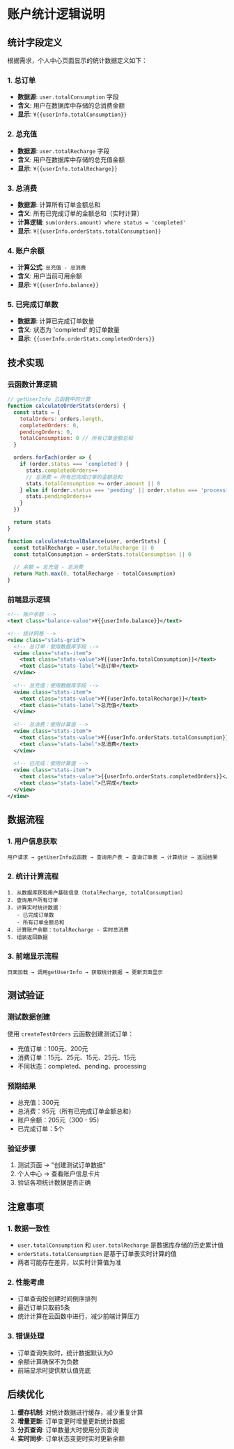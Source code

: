 # 账户统计逻辑说明

## 统计字段定义

根据需求，个人中心页面显示的统计数据定义如下：

### 1. 总订单
- **数据源**: `user.totalConsumption` 字段
- **含义**: 用户在数据库中存储的总消费金额
- **显示**: `¥{{userInfo.totalConsumption}}`

### 2. 总充值  
- **数据源**: `user.totalRecharge` 字段
- **含义**: 用户在数据库中存储的总充值金额
- **显示**: `¥{{userInfo.totalRecharge}}`

### 3. 总消费
- **数据源**: 计算所有订单金额总和
- **含义**: 所有已完成订单的金额总和（实时计算）
- **计算逻辑**: `sum(orders.amount) where status = 'completed'`
- **显示**: `¥{{userInfo.orderStats.totalConsumption}}`

### 4. 账户余额
- **计算公式**: `总充值 - 总消费`
- **含义**: 用户当前可用余额
- **显示**: `¥{{userInfo.balance}}`

### 5. 已完成订单数
- **数据源**: 计算已完成订单数量
- **含义**: 状态为 'completed' 的订单数量
- **显示**: `{{userInfo.orderStats.completedOrders}}`

## 技术实现

### 云函数计算逻辑

```javascript
// getUserInfo 云函数中的计算
function calculateOrderStats(orders) {
  const stats = {
    totalOrders: orders.length,
    completedOrders: 0,
    pendingOrders: 0,
    totalConsumption: 0 // 所有订单金额总和
  }

  orders.forEach(order => {
    if (order.status === 'completed') {
      stats.completedOrders++
      // 总消费 = 所有已完成订单的金额总和
      stats.totalConsumption += order.amount || 0
    } else if (order.status === 'pending' || order.status === 'processing') {
      stats.pendingOrders++
    }
  })

  return stats
}

function calculateActualBalance(user, orderStats) {
  const totalRecharge = user.totalRecharge || 0
  const totalConsumption = orderStats.totalConsumption || 0
  
  // 余额 = 总充值 - 总消费
  return Math.max(0, totalRecharge - totalConsumption)
}
```

### 前端显示逻辑

```xml
<!-- 账户余额 -->
<text class="balance-value">¥{{userInfo.balance}}</text>

<!-- 统计网格 -->
<view class="stats-grid">
  <!-- 总订单：使用数据库字段 -->
  <view class="stats-item">
    <text class="stats-value">¥{{userInfo.totalConsumption}}</text>
    <text class="stats-label">总订单</text>
  </view>
  
  <!-- 总充值：使用数据库字段 -->
  <view class="stats-item">
    <text class="stats-value">¥{{userInfo.totalRecharge}}</text>
    <text class="stats-label">总充值</text>
  </view>
  
  <!-- 总消费：使用计算值 -->
  <view class="stats-item">
    <text class="stats-value">¥{{userInfo.orderStats.totalConsumption}}</text>
    <text class="stats-label">总消费</text>
  </view>
  
  <!-- 已完成：使用计算值 -->
  <view class="stats-item">
    <text class="stats-value">{{userInfo.orderStats.completedOrders}}</text>
    <text class="stats-label">已完成</text>
  </view>
</view>
```

## 数据流程

### 1. 用户信息获取
```
用户请求 → getUserInfo云函数 → 查询用户表 → 查询订单表 → 计算统计 → 返回结果
```

### 2. 统计计算流程
```
1. 从数据库获取用户基础信息（totalRecharge, totalConsumption）
2. 查询用户所有订单
3. 计算实时统计数据：
   - 已完成订单数
   - 所有订单金额总和
4. 计算账户余额：totalRecharge - 实时总消费
5. 组装返回数据
```

### 3. 前端显示流程
```
页面加载 → 调用getUserInfo → 获取统计数据 → 更新页面显示
```

## 测试验证

### 测试数据创建
使用 `createTestOrders` 云函数创建测试订单：
- 充值订单：100元、200元
- 消费订单：15元、25元、15元、25元、15元
- 不同状态：completed、pending、processing

### 预期结果
- 总充值：300元
- 总消费：95元（所有已完成订单金额总和）
- 账户余额：205元（300 - 95）
- 已完成订单：5个

### 验证步骤
1. 测试页面 → "创建测试订单数据"
2. 个人中心 → 查看账户信息卡片
3. 验证各项统计数据是否正确

## 注意事项

### 1. 数据一致性
- `user.totalConsumption` 和 `user.totalRecharge` 是数据库存储的历史累计值
- `orderStats.totalConsumption` 是基于订单表实时计算的值
- 两者可能存在差异，以实时计算值为准

### 2. 性能考虑
- 订单查询按创建时间倒序排列
- 最近订单只取前5条
- 统计计算在云函数中进行，减少前端计算压力

### 3. 错误处理
- 订单查询失败时，统计数据默认为0
- 余额计算确保不为负数
- 前端显示时提供默认值兜底

## 后续优化

1. **缓存机制**: 对统计数据进行缓存，减少重复计算
2. **增量更新**: 订单变更时增量更新统计数据
3. **分页查询**: 订单数量大时使用分页查询
4. **实时同步**: 订单状态变更时实时更新余额
